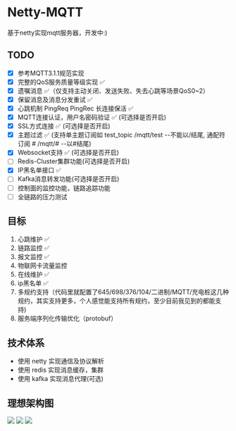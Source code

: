 # Netty-MQTT

基于netty实现mqtt服务器，开发中:)

## TODO

- [x] 参考MQTT3.1.1规范实现
- [x] 完整的QoS服务质量等级实现 ✅
- [x] 遗嘱消息  ✅（仅支持主动关闭、发送失败、失去心跳等场景QoS0~2）
- [x] 保留消息及消息分发重试 ✅
- [x] 心跳机制 PingReq PingRec 长连接保活 ✅
- [x] MQTT连接认证，用户名密码验证 ✅ (可选择是否开启)
- [x] SSL方式连接 ✅ (可选择是否开启)
- [x] 主题过滤 ✅ (支持单主题订阅如 test_topic /mqtt/test --不能以/结尾, 通配符订阅 # /mqtt/# --以#结尾)
- [x] Websocket支持 ✅ (可选择是否开启)
- [ ] Redis-Cluster集群功能(可选择是否开启)
- [x] IP黑名单接口 ✅
- [ ] Kafka消息转发功能(可选择是否开启)
- [ ] 控制面的监控功能，链路追踪功能
- [ ] 全链路的压力测试

## 目标

1. 心跳维护 ✅
2. 链路监控 ✅
3. 报文监控 ✅
4. 物联网卡流量监控
5. 在线维护 ✅
6. ip黑名单 ✅
7. 多规约支持（代码里就配置了645/698/376/104/二进制/MQTT/充电桩这几种规约，其实支持更多，个人感觉能支持所有规约，至少目前我见到的都能支持)
8. 服务端序列化传输优化（protobuf）

## 技术体系

* 使用 netty 实现通信及协议解析
* 使用 redis 实现消息缓存，集群
* 使用 kafka 实现消息代理(可选)

## 理想架构图
![](https://image-ihui.oss-cn-beijing.aliyuncs.com/img/20220403231318.png)
![](https://image-ihui.oss-cn-beijing.aliyuncs.com/img/20220403231819.png)
![](https://image-ihui.oss-cn-beijing.aliyuncs.com/img/20220403231833.png)